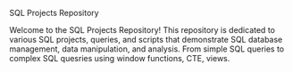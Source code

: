 SQL Projects Repository

Welcome to the SQL Projects Repository! 
This repository is dedicated to various SQL projects, queries, and scripts that demonstrate SQL database management, data manipulation, and analysis.
From simple SQL queries to complex SQL quesries using window functions, CTE, views.
